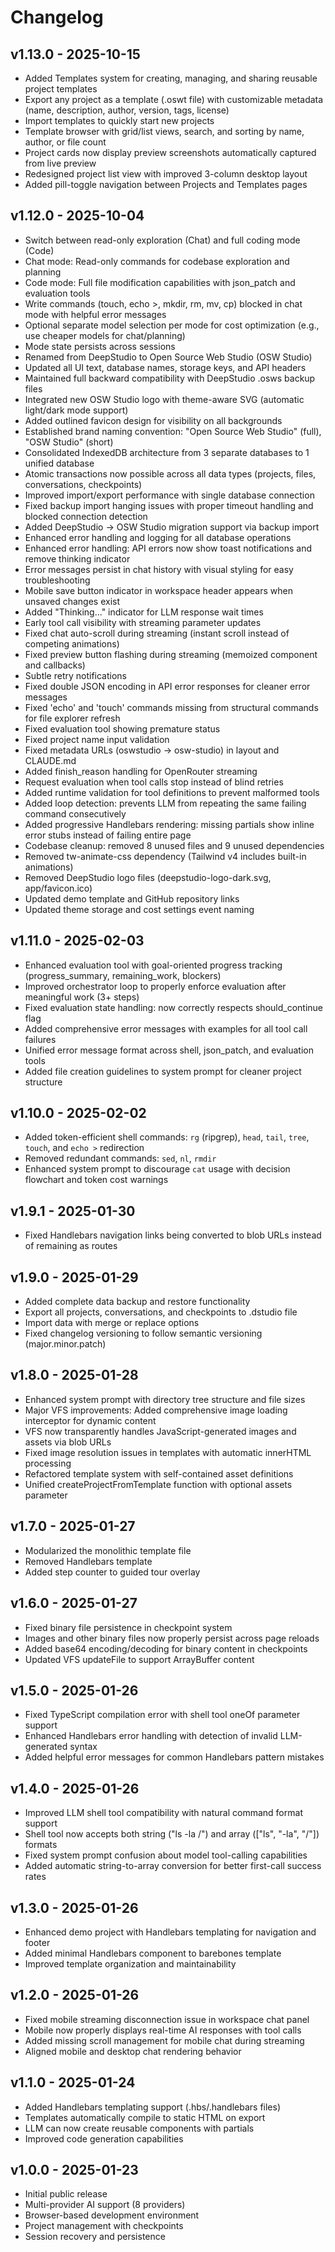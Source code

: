 # Changelog

## v1.13.0 - 2025-10-15
- Added Templates system for creating, managing, and sharing reusable project templates
- Export any project as a template (.oswt file) with customizable metadata (name, description, author, version, tags, license)
- Import templates to quickly start new projects
- Template browser with grid/list views, search, and sorting by name, author, or file count
- Project cards now display preview screenshots automatically captured from live preview
- Redesigned project list view with improved 3-column desktop layout
- Added pill-toggle navigation between Projects and Templates pages

## v1.12.0 - 2025-10-04
- Switch between read-only exploration (Chat) and full coding mode (Code)
- Chat mode: Read-only commands for codebase exploration and planning
- Code mode: Full file modification capabilities with json_patch and evaluation tools
- Write commands (touch, echo >, mkdir, rm, mv, cp) blocked in chat mode with helpful error messages
- Optional separate model selection per mode for cost optimization (e.g., use cheaper models for chat/planning)
- Mode state persists across sessions
- Renamed from DeepStudio to Open Source Web Studio (OSW Studio)
- Updated all UI text, database names, storage keys, and API headers
- Maintained full backward compatibility with DeepStudio .osws backup files
- Integrated new OSW Studio logo with theme-aware SVG (automatic light/dark mode support)
- Added outlined favicon design for visibility on all backgrounds
- Established brand naming convention: "Open Source Web Studio" (full), "OSW Studio" (short)
- Consolidated IndexedDB architecture from 3 separate databases to 1 unified database
- Atomic transactions now possible across all data types (projects, files, conversations, checkpoints)
- Improved import/export performance with single database connection
- Fixed backup import hanging issues with proper timeout handling and blocked connection detection
- Added DeepStudio → OSW Studio migration support via backup import
- Enhanced error handling and logging for all database operations
- Enhanced error handling: API errors now show toast notifications and remove thinking indicator
- Error messages persist in chat history with visual styling for easy troubleshooting
- Mobile save button indicator in workspace header appears when unsaved changes exist
- Added "Thinking..." indicator for LLM response wait times
- Early tool call visibility with streaming parameter updates
- Fixed chat auto-scroll during streaming (instant scroll instead of competing animations)
- Fixed preview button flashing during streaming (memoized component and callbacks)
- Subtle retry notifications
- Fixed double JSON encoding in API error responses for cleaner error messages
- Fixed 'echo' and 'touch' commands missing from structural commands for file explorer refresh
- Fixed evaluation tool showing premature status
- Fixed project name input validation
- Fixed metadata URLs (oswstudio → osw-studio) in layout and CLAUDE.md
- Added finish_reason handling for OpenRouter streaming
- Request evaluation when tool calls stop instead of blind retries
- Added runtime validation for tool definitions to prevent malformed tools
- Added loop detection: prevents LLM from repeating the same failing command consecutively
- Added progressive Handlebars rendering: missing partials show inline error stubs instead of failing entire page
- Codebase cleanup: removed 8 unused files and 9 unused dependencies
- Removed tw-animate-css dependency (Tailwind v4 includes built-in animations)
- Removed DeepStudio logo files (deepstudio-logo-dark.svg, app/favicon.ico)
- Updated demo template and GitHub repository links
- Updated theme storage and cost settings event naming

## v1.11.0 - 2025-02-03
- Enhanced evaluation tool with goal-oriented progress tracking (progress_summary, remaining_work, blockers)
- Improved orchestrator loop to properly enforce evaluation after meaningful work (3+ steps)
- Fixed evaluation state handling: now correctly respects should_continue flag
- Added comprehensive error messages with examples for all tool call failures
- Unified error message format across shell, json_patch, and evaluation tools
- Added file creation guidelines to system prompt for cleaner project structure

## v1.10.0 - 2025-02-02
- Added token-efficient shell commands: `rg` (ripgrep), `head`, `tail`, `tree`, `touch`, and `echo >` redirection
- Removed redundant commands: `sed`, `nl`, `rmdir`
- Enhanced system prompt to discourage `cat` usage with decision flowchart and token cost warnings

## v1.9.1 - 2025-01-30
- Fixed Handlebars navigation links being converted to blob URLs instead of remaining as routes

## v1.9.0 - 2025-01-29
- Added complete data backup and restore functionality
- Export all projects, conversations, and checkpoints to .dstudio file
- Import data with merge or replace options
- Fixed changelog versioning to follow semantic versioning (major.minor.patch)

## v1.8.0 - 2025-01-28
- Enhanced system prompt with directory tree structure and file sizes
- Major VFS improvements: Added comprehensive image loading interceptor for dynamic content
- VFS now transparently handles JavaScript-generated images and assets via blob URLs
- Fixed image resolution issues in templates with automatic innerHTML processing
- Refactored template system with self-contained asset definitions
- Unified createProjectFromTemplate function with optional assets parameter

## v1.7.0 - 2025-01-27
- Modularized the monolithic template file
- Removed Handlebars template
- Added step counter to guided tour overlay

## v1.6.0 - 2025-01-27
- Fixed binary file persistence in checkpoint system
- Images and other binary files now properly persist across page reloads
- Added base64 encoding/decoding for binary content in checkpoints
- Updated VFS updateFile to support ArrayBuffer content

## v1.5.0 - 2025-01-26
- Fixed TypeScript compilation error with shell tool oneOf parameter support  
- Enhanced Handlebars error handling with detection of invalid LLM-generated syntax
- Added helpful error messages for common Handlebars pattern mistakes

## v1.4.0 - 2025-01-26
- Improved LLM shell tool compatibility with natural command format support
- Shell tool now accepts both string ("ls -la /") and array (["ls", "-la", "/"]) formats
- Fixed system prompt confusion about model tool-calling capabilities
- Added automatic string-to-array conversion for better first-call success rates

## v1.3.0 - 2025-01-26
- Enhanced demo project with Handlebars templating for navigation and footer
- Added minimal Handlebars component to barebones template
- Improved template organization and maintainability

## v1.2.0 - 2025-01-26
- Fixed mobile streaming disconnection issue in workspace chat panel
- Mobile now properly displays real-time AI responses with tool calls
- Added missing scroll management for mobile chat during streaming
- Aligned mobile and desktop chat rendering behavior

## v1.1.0 - 2025-01-24
- Added Handlebars templating support (.hbs/.handlebars files)
- Templates automatically compile to static HTML on export
- LLM can now create reusable components with partials
- Improved code generation capabilities

## v1.0.0 - 2025-01-23
- Initial public release
- Multi-provider AI support (8 providers)
- Browser-based development environment
- Project management with checkpoints
- Session recovery and persistence
